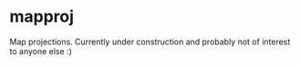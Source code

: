 # mapproj

Map projections. Currently under construction and probably not of interest to anyone else :)
